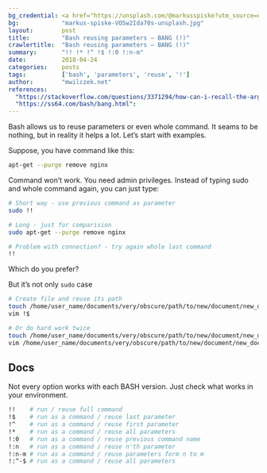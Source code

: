 ```yaml
---
bg_credential: <a href="https://unsplash.com/@markusspiske?utm_source=unsplash&utm_medium=referral&utm_content=creditCopyText">Markus Spiske</a> on <a href="https://unsplash.com/?utm_source=unsplash&utm_medium=referral&utm_content=creditCopyText">Unsplash</a>
bg:            "markus-spiske-VO5w2Ida70s-unsplash.jpg"
layout:        post
title:         "Bash reusing parameters – BANG (!)"
crawlertitle:  "Bash reusing parameters – BANG (!)"
summary:       "!! !* !^ !$ !:0 !:n-m"
date:          2018-04-24
categories:    posts
tags:          ['bash', 'parameters', 'reuse', '!']
author:        "mwilczek.net"
references:
  "https://stackoverflow.com/questions/3371294/how-can-i-recall-the-argument-of-the-previous-bash-command":
  "https://ss64.com/bash/bang.html":
---
```


Bash allows us to reuse parameters or even whole command. It seams to be nothing, but in reality it helps a lot. Let’s start with examples.

Suppose, you have command like this:

```bash
apt-get --purge remove nginx
```

Command won’t work. You need admin privileges. Instead of typing sudo and whole command again, you can just type:

```bash
# Short way - use previous command as parameter
sudo !!

# Long - just for comparision
sudo apt-get --purge remove nginx

# Problem with connection? - try again whole last command
!!
```

Which do you prefer?

But it’s not only `sudo` case

```bash
# Create file and reuse its path
touch /home/user_name/documents/very/obscure/path/to/new/document/new_document_with_obscure_path.md
vim !$

# Or do hard work twice
touch /home/user_name/documents/very/obscure/path/to/new/document/new_document_with_obscure_path.md
vim /home/user_name/documents/very/obscure/path/to/new/document/new_document_with_obscure_path.md
```

## Docs

Not every option works with each BASH version. Just check what works in your environment.

```bash
!!    # run / reuse full command
!$    # run as a command / reuse last parameter
!^    # run as a command / reuse first parameter
!*    # run as a command / reuse all parameters
!:0   # run as a command / reuse previous command name
!:n   # run as a command / reuse n'th parameter
!:n-m # run as a command / reuse parameters form n to m
!:^-$ # run as a command / reuse all parameters
```
